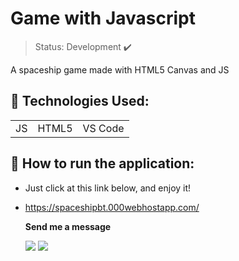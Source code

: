 # Game with Javascript

> Status: Development ✔️

A spaceship game made with HTML5 Canvas and JS


## 🧰 Technologies Used:
<table>
  <tr>
    <td>JS</td>
    <td>HTML5</td>
    <td>VS Code</td>
  </tr>
</table>


## 🚀 How to run the application:
  
- Just click at this link below, and enjoy it!

- https://spaceshipbt.000webhostapp.com/



  **Send me a message** 
  
  <a href = "mailto:pedrosant1905@gmail.com"><img src="https://img.shields.io/badge/-Gmail-%23333?style=for-the-badge&logo=gmail&logoColor=red" target="_blank"></a>
  <a href="https://www.linkedin.com/in/jo%C3%A3o-pedro079/" target="_blank"><img src="https://img.shields.io/badge/-LinkedIn-%230077B5?style=for-the-badge&logo=linkedin&logoColor=white" target="_blank"></a>  

